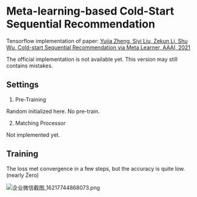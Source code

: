 # Meta-learning-based Cold-Start Sequential Recommendation

Tensorflow implementation of paper: [Yujia Zheng, Siyi Liu, Zekun Li, Shu Wu, Cold-start Sequential Recommendation via Meta Learner, AAAI, 2021](https://arxiv.org/abs/2012.05462)

The official implementation is not available yet. This version may still contains mistakes.

## Settings

1. Pre-Training

Random initialized here. No pre-train.

2. Matching Processor

Not implemented yet.

## Training

The loss met convergence in a few steps, but the accuracy is quite low. (nearly Zero)

![企业微信截图_16217744868073.png](https://i.loli.net/2021/05/23/SUeOVZvnQ9yporB.png)